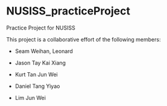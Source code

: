 # NUSISS_practiceProject
Practice Project for NUSISS 

This project is a collaborative effort of the following members:

- Seam Weihan, Leonard 

- Jason Tay Kai Xiang 

- Kurt Tan Jun Wei 

- Daniel Tang Yiyao 

- Lim Jun Wei